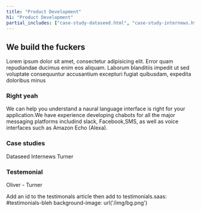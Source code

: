 ```yaml
---
title: "Product Development"
h1: "Product Development"
partial_includes: ["case-study-dataseed.html", "case-study-internews.html", "case-study-turner.html", "testimonial-turner.html"]
---
```


## We build the fuckers
Lorem ipsum dolor sit amet, consectetur adipisicing elit. Error quam repudiandae ducimus enim eos aliquam. Laborum blanditiis impedit ut sed voluptate consequuntur accusantium excepturi fugiat quibusdam, expedita doloribus minus

### Right yeah
We can help you understand a naural language interface is right for your application.We have experience developing chabots for all the major messaging platforms includind slack, Facebook,SMS, as well as voice interfaces such as Amazon Echo (Alexa).

<div class="row row-mod skills-images">
    <div class="col-lg-12 col-md-12 col-sm-12 col-xs-12">
      <div class="skills-logos skills-logos-upper">
          <div class="tech tech-Logos_js"></div>
          <div class="tech tech-Logos_heroku"></div>
          <div class="tech tech-Logos_python"></div>
          <div class="tech tech-drupal"></div>
      </div>
      <div class="skills-logos skills-logos-lower">
          <div class="tech tech-Logos_amazon"></div>
          <div class="tech tech-Logos_solr"></div>
          <div class="tech tech-Logos_elastic"></div>
          <div class="tech tech-Logos_ApacheSpark"></div>
      </div>
    </div>
</div>


### Case studies
Dataseed
Internews
Turner

### Testemonial 
Oliver - Turner

Add an id to the testimonals article then add to testimonials.saas: #testimonials-bleh
  background-image: url('/img/bg.png')